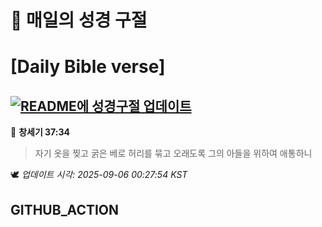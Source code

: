 # 🙏 매일의 성경 구절
# [Daily Bible verse]
## [![README에 성경구절 업데이트](https://github.com/DONGSUKA/first_test/actions/workflows/update-readme-bible.yml/badge.svg)](https://github.com/DONGSUKA/first_test/actions/workflows/update-readme-bible.yml)
<!-- START_BIBLE_VERSE -->
📖 **창세기 37:34**
> 자기 옷을 찢고 굵은 베로 허리를 묶고 오래도록 그의 아들을 위하여 애통하니

🕊️ _업데이트 시각: 2025-09-06 00:27:54 KST_
  <!-- END_BIBLE_VERSE -->
## GITHUB_ACTION
